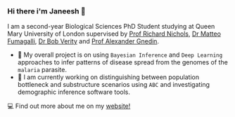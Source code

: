 ### Hi there i'm Janeesh 👋

I am a second-year Biological Sciences PhD Student studying at Queen Mary University of London supervised by [Prof Richard Nichols](https://www.qmul.ac.uk/sbbs/staff/richardnichols.html), [Dr Matteo Fumagalli](https://www.qmul.ac.uk/sbbs/staff/matteo-fumagalli.html), [Dr Bob Verity](https://www.imperial.ac.uk/people/r.verity) and [Prof Alexander Gnedin](https://www.qmul.ac.uk/maths/profiles/gnedina.html). 

- 📌 My overall project is on using `Bayesian Inference` and `Deep Learning` approaches to infer patterns of disease spread from the genomes of the `malaria` parasite. 
- 🔭 I am currently working on distinguishing between population bottleneck and substructure scenarios using `ABC` and investigating demographic inference software tools.

💻 Find out more about me on my [website!](https://janeeshbansal.github.io/)

